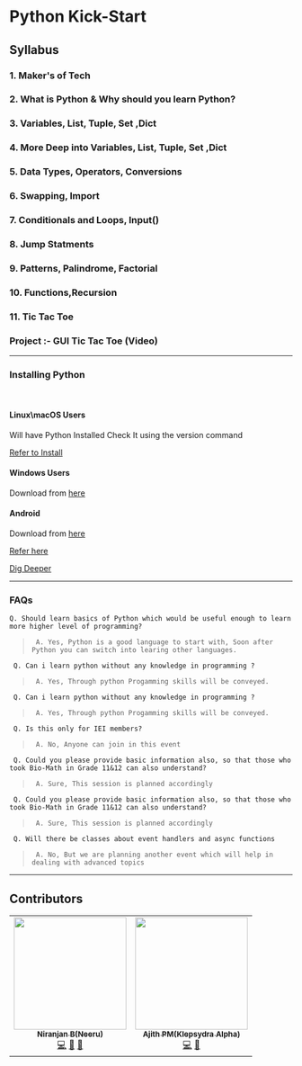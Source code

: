 # Python Kick-Start

## Syllabus

### 1. Maker's of Tech

### 2. What is Python & Why should you learn Python?

### 3. Variables, List, Tuple, Set ,Dict

### 4. More Deep into Variables, List, Tuple, Set ,Dict

### 5. Data Types, Operators, Conversions

### 6. Swapping, Import

### 7. Conditionals and Loops, Input()

### 8. Jump Statments

### 9. Patterns, Palindrome, Factorial

### 10. Functions,Recursion

### 11. Tic Tac Toe

### Project :- GUI Tic Tac Toe (Video)
___


### Installing Python
<bR>

#### Linux\macOS Users
Will have Python Installed Check It using the version command

[Refer to Install](https://docs.python-guide.org/starting/install3/linux/)


#### Windows Users

Download from [here](https://www.python.org/downloads/)

#### Android

Download from [here](https://play.google.com/store/apps/details?id=com.gazlaws.codeboard)


[Refer here](https://realpython.com/installing-python/)

<a href="https://www.python.org/">Dig Deeper</a>

____

### FAQs

```Q. Should learn basics of Python which would be useful enough to learn more higher level of programming?```

>``` A. Yes, Python is a good language to start with, Soon after Python you can switch into learing other languages.```

``` Q. Can i learn python without any knowledge in programming ?```

>``` A. Yes, Through python Progamming skills will be conveyed.```

``` Q. Can i learn python without any knowledge in programming ?```

>``` A. Yes, Through python Progamming skills will be conveyed.```

``` Q. Is this only for IEI members?```

>``` A. No, Anyone can join in this event```

``` Q. Could you please provide basic information also, so that those who took Bio-Math in Grade 11&12 can also understand?```

>``` A. Sure, This session is planned accordingly```

``` Q. Could you please provide basic information also, so that those who took Bio-Math in Grade 11&12 can also understand?```

>``` A. Sure, This session is planned accordingly```

``` Q. Will there be classes about event handlers and async functions```

>``` A. No, But we are planning another event which will help in dealing with advanced topics```


____
## Contributors


<table>
  <tr>
    <td align="center"><a href="https://github.com/niranjanneeru"><img height= "200px" width= "200px" src="https://avatars1.githubusercontent.com/u/48713926?s=400&u=a473cb9bbbc98506ae6b55ccd2b45cfdc941d517&v=4" width="233px;" alt=""/><br /><sub><b>Niranjan B(Neeru)</b></sub></a><br /><a href="https://github.com/niranjanneeruPython-Kick-Start/Python-Kick-Start/commits?author=niranjanneeru" title="Code">💻</a> <a href="https://github.cPython-Kick-StartPython-Kick-Start/commits?author=niranjanneeru" title="Documentation">📖</a> <a href="#maintenance-niranjanneeru" title="Maintenance">🚧</a></td>
    <td align="center"><a href="https://github.com/AJITH-klepsydra"><img height= "200px" width= "200px" src="https://avatars3.githubusercontent.com/u/62293152?s=400&v=4" width="233px;" alt=""/><br /><sub><b>Ajith PM(Klepsydra Alpha)</b></sub></a><br /><a href="https://github.com/Niranjanprof/Python-Kick-Start/commits?author=AJITH-klepsydra" title="Code">💻</a> <a href="https://github.com/Niranjanprof/Python-Kick-Start/commits?author=AJITH-klepsydra" title="Documentation">📖</a></td>
  </tr>
</table>


